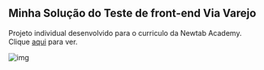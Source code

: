 ## Minha Solução do Teste de front-end Via Varejo



Projeto individual desenvolvido para o curriculo da Newtab Academy. Clique [aqui](https://rosaerick.github.io/newtab-project02/) para ver.


![img](https://i.postimg.cc/QC2pS0SW-/financialapp.png)
